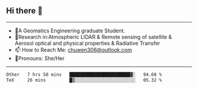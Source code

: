 ## Hi there 👋
---
- 🌱A Geomatics Engineering graduate Student.
- 🔭Research in:Atmospheric LIDAR & Remote sensing of satellite & Aerosol optical and physical properties & Radiative Transfer
- 📫 How to Reach Me: chuwen306@outlook.com
- 🍒Pronouns: She/Her
---

<!--START_SECTION:waka-->

```txt
Other   7 hrs 50 mins   ███████████████████████▓░   94.68 %
TeX     26 mins         █▒░░░░░░░░░░░░░░░░░░░░░░░   05.32 %
```

<!--END_SECTION:waka-->







